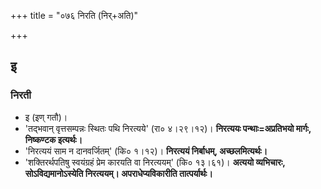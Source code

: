 +++
title = "०७६ निरति (निर्+अति)"

+++

##  इ
### निरती
- इ (इण् गतौ)।
- 'तद्भवान् वृत्तसम्पन्नः स्थितः पथि निरत्यये' (रा० ४।२९।१२)। **निरत्ययः पन्थाः=अप्रतिभयो मार्गः, निष्कण्टक इत्यर्थः।**
- 'निरत्ययं साम न दानवर्जितम्' (कि० १।१२)। **निरत्ययं निर्बाधम्, अच्छलमित्यर्थः।**
- 'शक्तिरर्थपतिषु स्वयंग्रहं प्रेम कारयति वा निरत्ययम्' (कि० १३।६१)। **अत्ययो व्यभिचारः, सोऽविद्यमानोऽस्येति निरत्ययम्। अपराधेप्यविकारीति तात्पर्यार्थः।**

